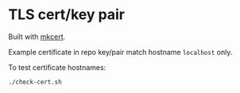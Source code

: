 # TLS cert/key pair

Built with [mkcert](https://github.com/FiloSottile/mkcert).

Example certificate in repo key/pair match hostname `localhost` only.

To test certificate hostnames:

```sh
./check-cert.sh
```
